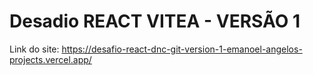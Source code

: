 # Desadio REACT VITEA - VERSÃO 1

Link do site: https://desafio-react-dnc-git-version-1-emanoel-angelos-projects.vercel.app/


